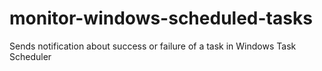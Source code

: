 # monitor-windows-scheduled-tasks
Sends notification about success or failure of a task in Windows Task Scheduler
